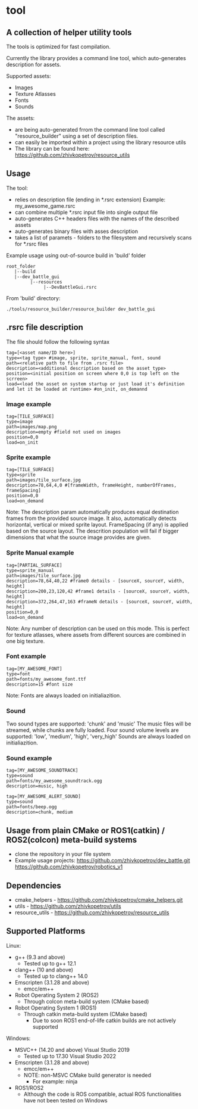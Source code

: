 # tool

## A collection of helper utility tools
The tools is optimized for fast compilation.

Currently the library provides a command line tool, which auto-generates description for assets.

Supported assets:
- Images
- Texture Atlasses
- Fonts
- Sounds

The assets:
- are being auto-generated frrom the command line tool called "resource_builder" using a set of description files.
- can easily be imported within a project using the library resource utils
- The library can be found here: https://github.com/zhivkopetrov/resource_utils

## Usage
The tool:
- relies on description file (ending in *.rsrc extension)
Example: my_awesome_game.rsrc
- can combine multiple *.rsrc input file into single output file
- auto-generates C++ headers files with the names of the described assets
- auto-generates binary files with asses description
- takes a list of paramets - folders to the filesystem and recursively scans for *.rsrc files

Example usage using out-of-source build in 'build' folder
```
root_folder
   |--build
   |--dev_battle_gui
         |--resources
              |--DevBattleGui.rsrc
```

From 'build' directory:
```
./tools/resource_builder/resource_builder dev_battle_gui
```

## .rsrc file description
The file should follow the following syntax

```
tag=[<asset name/ID here>]
type=<tag type> #image, sprite, sprite_manual, font, sound 
path=<relative path to file from .rsrc file>
description=<additional description based on the asset type>
position=<initial position on screen where 0,0 is top left on the scrreen>
load=<load the asset on system startup or just load it's definition and let it be loaded at runtime> #on_init, on_demannd
```

### Image example
```
tag=[TILE_SURFACE]
type=image
path=images/map.png
description=empty #field not used on images
position=0,0
load=on_init
```

### Sprite example
```
tag=[TILE_SURFACE]
type=sprite
path=images/tile_surface.jpg
description=78,64,4,0 #[frameWidth, frameHeight, numberOfFrames, frameSpacing]
position=0,0
load=on_demand
```

Note: 
The description param automatically produces equal destination frames from the provided source image.
It also, automatically detects horizontal, vertical or mixed sprite layout.
FrameSpacing (if any) is applied based on the source layout.
The descrition population will fail if bigger dimensions that what the source image provides are given.

### Sprite Manual example
```
tag=[PARTIAL_SURFACE]
type=sprite_manual
path=images/tile_surface.jpg
description=78,64,40,22 #frame0 details - [sourceX, sourceY, width, height]
description=200,23,120,42 #frame1 details - [sourceX, sourceY, width, height]
description=372,264,47,163 #frameN details - [sourceX, sourceY, width, height]
position=0,0
load=on_demand
```

Note: 
Any number of description can be used on this mode.
This is perfect for texture atlasses, where assets from different sources are combined in one big texture.

### Font example
```
tag=[MY_AWESOME_FONT]
type=font
path=fonts/my_awesome_font.ttf
description=15 #font size
```

Note: 
Fonts are always loaded on initialiazition.

### Sound

Two sound types are supported: 'chunk' and 'music'
The music files will be streamed, while chunks are fully loaded.
Four sound volume levels are supported: 'low', 'medium', 'high', 'very_high'
Sounds are always loaded on initialiazition.

### Sound example

```
tag=[MY_AWESOME_SOUNDTRACK]
type=sound
path=fonts/my_awesome_soundtrack.ogg
description=music, high

tag=[MY_AWESOME_ALERT_SOUND]
type=sound
path=fonts/beep.ogg
description=chunk, medium
```

## Usage from plain CMake or ROS1(catkin) / ROS2(colcon) meta-build systems

- clone the repository in your file system
- Example usage projects: 
https://github.com/zhivkopetrov/dev_battle.git
https://github.com/zhivkopetrov/robotics_v1


## Dependencies
- cmake_helpers - https://github.com/zhivkopetrov/cmake_helpers.git
- utils - https://github.com/zhivkopetrov/utils
- resource_utils - https://github.com/zhivkopetrov/resource_utils

## Supported Platforms
Linux:
  - g++ (9.3 and above)
    - Tested up to g++ 12.1
  - clang++ (10 and above)
    - Tested up to clang++ 14.0
  - Emscripten (3.1.28 and above)
    - emcc/em++
  - Robot Operating System 2 (ROS2)
    - Through colcon meta-build system (CMake based)
  - Robot Operating System 1 (ROS1)
    - Through catkin meta-build system (CMake based)
      - Due to soon ROS1 end-of-life catkin builds are not actively supported

Windows:
  - MSVC++ (14.20 and above) Visual Studio 2019
    - Tested up to 17.30 Visual Studio 2022
  - Emscripten (3.1.28 and above)
    - emcc/em++
    - NOTE: non-MSVC CMake build generator is needed
      - For example: ninja
  - ROS1/ROS2
    - Although the code is ROS compatible, actual ROS functionalities have not been tested on Windows